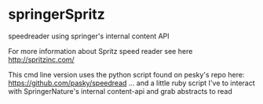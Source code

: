 # springerSpritz
speedreader using springer's internal content API

For more information about Spritz speed reader see here http://spritzinc.com/

This cmd line version uses the python script found on pesky's repo here: https://github.com/pasky/speedread
... and a little ruby script I've to interact with SpringerNature's internal content-api and grab abstracts to read
